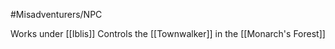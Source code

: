 #Misadventurers/NPC 

Works under [[Iblis]] 
Controls the [[Townwalker]] in the [[Monarch's Forest]]